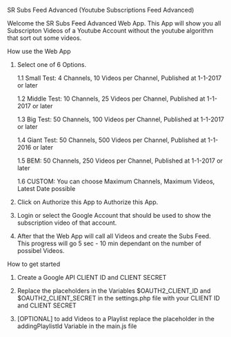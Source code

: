 SR Subs Feed Advanced
(Youtube Subscriptions Feed Advanced)

Welcome the SR Subs Feed Advanced Web App.
This App will show you all Subscripton Videos of a Youtube Account without the youtube algorithm that sort out some videos.


How use the Web App

1. Select one of 6 Options.

    1.1 Small Test: 4 Channels, 10 Videos per Channel, Published at 1-1-2017 or later

    1.2 Middle Test: 10 Channels, 25 Videos per Channel, Published at 1-1-2017 or later

    1.3 Big Test: 50 Channels, 100 Videos per Channel, Published at 1-1-2017 or later

    1.4 Giant Test: 50 Channels, 500 Videos per Channel, Published at 1-1-2016 or later

    1.5 BEM: 50 Channels, 250 Videos per Channel, Published at 1-1-2017 or later

    1.6 CUSTOM: You can choose Maximum Channels, Maximum Videos, Latest Date possible

2. Click on Authorize this App to Authorize this App.

3. Login or select the Google Account that should be used to show the subscription video of that account.

4. After that the Web App will call all Videos and create the Subs Feed. 
    This progress will go 5 sec - 10 min dependant on the number of possibel Videos.


How to get started

1. Create a Google API CLIENT ID and CLIENT SECRET

2. Replace the placeholders in the Variables $OAUTH2_CLIENT_ID and $OAUTH2_CLIENT_SECRET in the settings.php file with your CLIENT ID and CLIENT SECRET

3. [OPTIONAL] to add Videos to a Playlist replace the placeholder in the addingPlaylistId Variable in the main.js file
